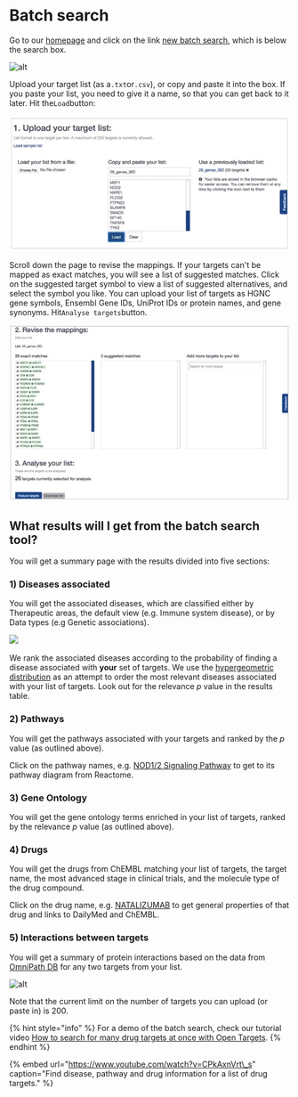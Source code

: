 # Batch search

Go to our [homepage](https://www.targetvalidation.org/) and click on the link [new batch search](https://www.targetvalidation.org/batch-search), which is below the search box.

![alt](http://blog.opentargets.org/content/images/2017/04/Slide1-7.jpg)

Upload your target list \(as a`.txt`or`.csv`\), or copy and paste it into the box. If you paste your list, you need to give it a name, so that you can get back to it later. Hit the`Load`button:

![](../.gitbook/assets/targetlist-upload.png)

Scroll down the page to revise the mappings. If your targets can't be mapped as exact matches, you will see a list of suggested matches. Click on the suggested target symbol to view a list of suggested alternatives, and select the symbol you like. You can upload your list of targets as HGNC gene symbols, Ensembl Gene IDs, UniProt IDs or protein names, and gene synonyms. Hit`Analyse targets`button.

![](../.gitbook/assets/revisemappings.png)

## What results will I get from the batch search tool? <a id="whatresultswilligetfromthebatchsearchtool"></a>

You will get a summary page with the results divided into five sections:

### 1\) Diseases associated <a id="1diseasesassociated"></a>

You will get the associated diseases, which are classified either by Therapeutic areas, the default view \(e.g. Immune system disease\), or by Data types \(e.g Genetic associations\).



![](http://blog.opentargets.org/content/images/2017/04/Slide1-3.jpg)

We rank the associated diseases according to the probability of finding a disease associated with **your** set of targets. We use the [hypergeometric distribution](https://en.wikipedia.org/wiki/Hypergeometric_distribution) as an attempt to order the most relevant diseases associated with your list of targets. Look out for the relevance _p_ value in the results table.

### 2\) Pathways <a id="2pathways"></a>

You will get the pathways associated with your targets and ranked by the _p_ value \(as outlined above\).

Click on the pathway names, e.g. [NOD1/2 Signaling Pathway](https://www.targetvalidation.org/summary?pathway=R-HSA-168638&pathway-target=NOD2&pathway-target=CARD9) to get to its pathway diagram from Reactome.

### 3\) Gene Ontology <a id="3drugs"></a>

You will get the gene ontology terms enriched in your list of targets, ranked by the relevance _p_ value \(as outlined above\).

### 4\) Drugs <a id="3drugs"></a>

You will get the drugs from ChEMBL matching your list of targets, the target name, the most advanced stage in clinical trials, and the molecule type of the drug compound.

Click on the drug name, e.g. [NATALIZUMAB](https://www.targetvalidation.org/summary?drug=CHEMBL1201607) to get general properties of that drug and links to DailyMed and ChEMBL.

### 5\) Interactions between targets <a id="4interactionsbetweentargets"></a>

You will get a summary of protein interactions based on the data from [OmniPath DB](http://omnipathdb.org/) for any two targets from your list.

![alt](http://blog.opentargets.org/content/images/2017/04/Slide1-9.jpg)

Note that the current limit on the number of targets you can upload \(or paste in\) is 200.

{% hint style="info" %}
For a demo of the batch search, check our tutorial video [How to search for many drug targets at once with Open Targets](https://www.youtube.com/watch?v=CPkAxnVrt_s).
{% endhint %}

{% embed url="https://www.youtube.com/watch?v=CPkAxnVrt\_s" caption="Find disease, pathway and drug information for a list of drug targets." %}

